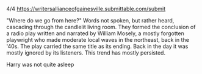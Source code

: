 4/4 https://writersallianceofgainesville.submittable.com/submit

"Where do we go from here?" Words not spoken, but rather heard, cascading through the candlelit living room. They formed the conclusion of a radio play written and narrated by William Mosely, a mostly forgotten playwright who made moderate local waves in the northeast, back in the '40s. The play carried the same title as its ending. Back in the day it was mostly ignored by its listeners. This trend has mostly persisted. 

Harry was not quite asleep